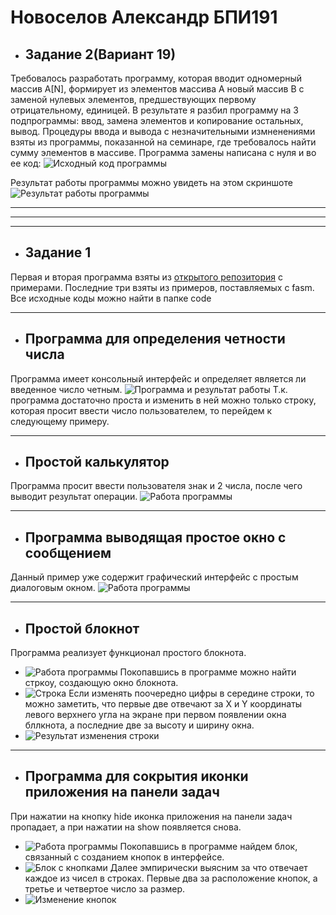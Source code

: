 # Новоселов Александр БПИ191
* ## Задание 2(Вариант 19)
Требовалось разработать программу, которая вводит одномерный массив A[N], формирует из элементов массива A новый массив B с заменой нулевых элементов, предшествующих первому отрицательному, единицей. 
В результате я разбил программу на 3 подпрограммы: ввод, замена элементов и копирование остальных, вывод. Процедуры ввода и вывода с незначительными измненениями взяты из программы, показанной на семинаре, где требовалось найти сумму элементов в массиве. Программа замены написана с нуля и во ее код:
![Исходный код программы](https://github.com/Freeezzzi/HSE_FCS_SE-ASM-1/blob/master/task02/%D0%A4%D1%83%D0%BD%D0%BA%D1%86%D0%B8%D1%8F%20%D0%B7%D0%B0%D0%BC%D0%B5%D0%BD%D1%8B%20%D1%8D%D0%BB%D0%B5%D0%BC%D0%B5%D0%BD%D1%82%D0%BE%D0%B2.PNG)

Результат работы программы можно увидеть на этом скриншоте
![Результат работы программы](https://github.com/Freeezzzi/HSE_FCS_SE-ASM-1/blob/master/task02/%D0%A0%D0%B5%D0%B7%D1%83%D0%BB%D1%8C%D1%82%D0%B0%D1%82%20%D1%80%D0%B0%D0%B1%D0%BE%D1%82%D1%8B%20%D0%BF%D1%80%D0%BE%D0%B3%D1%80%D0%B0%D0%BC%D0%BC%D1%8B.PNG)

***
***
***
* ## Задание 1
Первая и вторая программа взяты из [открытого репозитория](https://github.com/secana/Assembler-Examples/tree/master/FASM) с примерами. Последние три взяты из примеров, поставляемых с fasm. Все исходные коды можно найти в папке code
***
* ## Программа для определения четности числа 
Программа имеет консольный интерфейс и определяет является ли введенное число четным.
![Программа и результат работы](https://github.com/Freeezzzi/HSE_FCS_SE-ASM-1/blob/master/src/Loop.PNG)
Т.к. программа достаточно проста и изменить в ней можно только строку, которая просит ввести число пользователем, то перейдем к следующему примеру.
***
* ## Простой калькулятор
Программа просит ввести пользователя знак и 2 числа, после чего выводит результат операции.
![Работа программы](https://github.com/Freeezzzi/HSE_FCS_SE-ASM-1/blob/master/src/CalcCall.PNG)
***
* ## Программа выводящая простое окно с сообщением
Данный пример уже содержит графический интерфейс с простым диалоговым окном.
![Работа программы](https://github.com/Freeezzzi/HSE_FCS_SE-ASM-1/blob/master/src/MessageBox.PNG)
***
* ## Простой блокнот
Программа реализует функционал простого блокнота.
- ![Работа программы](https://github.com/Freeezzzi/HSE_FCS_SE-ASM-1/blob/master/src/Minipad1.PNG)
Покопавшись в программе можно найти стркоу, создающую окно блокнота.
- ![Строка](https://github.com/Freeezzzi/HSE_FCS_SE-ASM-1/blob/master/src/Minipad2.PNG)
 Если изменять поочередно цифры в середине строки, то можно заметить, что первые две отвечают за X и Y координаты левого верхнего угла на экране при первом появлении окна бллкнота, а последние две за высоту и ширину окна. 
- ![Результат изменения строки](https://github.com/Freeezzzi/HSE_FCS_SE-ASM-1/blob/master/src/Minipad3.PNG)
***
* ## Программа для сокрытия иконки приложения на панели задач
При нажатии на кнопку hide иконка приложения на панели задач пропадает, а при нажатии на show появляется снова.
- ![Работа программы](https://github.com/Freeezzzi/HSE_FCS_SE-ASM-1/blob/master/src/Taskbar.PNG)
Покопавшись в программе найдем блок, связанный с созданием кнопок в интерфейсе.
- ![Блок с кнопками](https://github.com/Freeezzzi/HSE_FCS_SE-ASM-1/blob/master/src/Taskbar2.PNG)
Далее эмпирически выясним за что отвечает каждое из чисел в строках. Первые два за расположение кнопок, а третье и четвертое число за размер.
- ![Изменение кнопок](https://github.com/Freeezzzi/HSE_FCS_SE-ASM-1/blob/master/src/Taskbar3.PNG)
